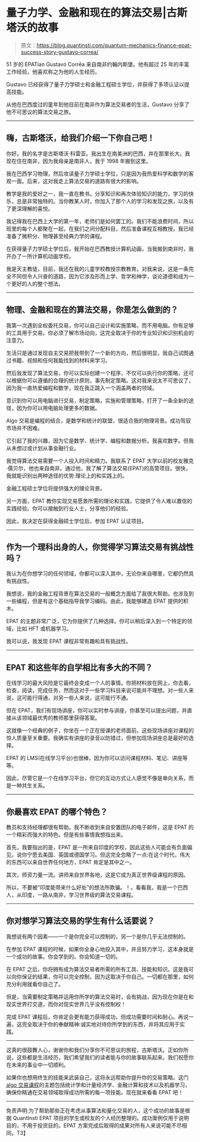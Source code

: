 # 量子力学、金融和现在的算法交易|古斯塔沃的故事

> 原文：<https://blog.quantinsti.com/quantum-mechanics-finance-epat-success-story-gustavo-correa/>

51 岁的 EPATian Gustavo Corrêa 来自南非约翰内斯堡。他有超过 25 年的丰富工作经验，他喜欢称之为他的人生经历。

Gustavo 已经获得了量子力学硕士和金融工程硕士学位，并获得了多项认证以提高技能。

从他在巴西度过的童年到他目前在南非作为算法交易者的生活，Gustavo 分享了他不可思议的算法交易之旅。

* * *

## 嗨，古斯塔沃，给我们介绍一下你自己吧！

你好。我的名字是古斯塔沃·科雷亚。我出生在南美洲的巴西，并在那里长大。我现在住在南非，因为我母亲是南非人，我于 1998 年搬到这里。

我在巴西学习物理，然后攻读量子力学硕士学位，只是因为我热爱科学和数学的客观一面。后来，这对我走上算法交易的道路有很大的影响。

教学是我的爱好之一，我一直在教书。分享知识和再次体验知识的能力，学习的快乐，总是非常独特的。当你教某人时，你加入了那个人的学习和发现之旅，以及有了更深理解的喜悦。

我记得我在巴西上大学的第一年，老师们是如何罢工的。我们不能浪费时间，所以班里的每个人都聚在一起，在我们之间分配科目，然后准备课程互相教授。我已经准备了微积分、物理甚至经典力学的课程。

在获得量子力学硕士学位后，我开始在巴西教授计算机动画，当我搬到南非时，我开办了一所计算机动画学校。

我是天主教徒，目前，我还在我的儿童学校教授宗教教育。对我来说，这是一条完全不同但令人兴奋的道路，因为它涉及形而上学、哲学和神学，谈论道德和成为一个更好的人的整个想法。

* * *

## 物理、金融和现在的算法交易，你是怎么做到的？

我第一次遇到全权委托交易，你可以自己设计和实施策略，而不用电脑。你有足够的工具用于交易。你必须了解市场动向，这完全取决于你的专业知识和识别机会的注意力。

生活只是通过发现自主交易把我带到了一个新的方向，然后很明显，我自己试图通过书籍、视频和任何我能找到的材料来学习。

然后我发现了算法交易，你可以实际创建一个程序，不仅可以执行你的策略，还可以根据你可以遵循的合理的统计原则，事先制定策略。这对我来说太不可思议了，因为我一直热爱编程和数学，现在我正跳入一个涵盖两者的领域。

意识到你可以用电脑进行交易，制定策略，实施和管理策略，打开了一条全新的途径，因为你可以用电脑处理更多的数据。

Algo 交易是编程的结合，是数学和统计的联盟，很适合我的物理背景。成功驾驭市场并不困难。

它引起了我的兴趣，因为它是数学、统计学、编程和数据分析。我喜欢数字。但我从未想过或计划从事金融行业。

我觉得算法交易需要一个人投入时间和精力。我联系了 EPAT 大学以前的校友雅克·儒贝尔，他也来自南非。通过他，我了解了算法交易(EPAT)的高管项目。很快，我就能识别出两种途径的优势:理论上的和实践上的。

金融工程硕士学位将提供强大的理论背景。

另一方面，EPAT 教你实现交易愿景所需的理论和实践，它提供了令人难以置信的实践经验。你可以接触到行业人士，分享他们的经验。

因此，我决定在获得金融硕士学位后，参加 EPAT 认证项目。

* * *

## 作为一个理科出身的人，你觉得学习算法交易有挑战性吗？

我认为在你想学习的任何领域，你都可以深入其中，无论你来自哪里，它都仍然具有挑战性。

我想说，我的金融工程背景在算法交易的一般概念方面给了我很大帮助。也涉及到一些编程，但是有这个基础指导我学习编码。由此，我能够建造 EPAT 提供的积木。

EPAT 的主题非常广泛，它为你提供了几种选择。你可以稍后深入到一个特定的领域，比如 HFT 或机器学习。

我可以说，我发现 EPAT 课程非常有趣和具有挑战性。

* * *

## EPAT 和这些年的自学相比有多大的不同？

在线学习的最大风险是它最终会变成一个人的事情。你把材料放在网上，你去看，检查，阅读，完成任务，然而这对于一些学习科目来说可能并不理想。对一些人来说，这可能行得通，对另一些人来说，这可能行不通。

但在 EPAT，我们有现场讲座，你可以实时参与讲座，你甚至可以提出问题，并直接从该领域最优秀的教师那里获得答案。

这就像一个经典的例子，你坐在一个正在授课的老师面前。这些现场讲座对课程的惊人质量至关重要。我确实有讲座的录音以防错过，但参加现场讲座总是最好的选择。

EPAT 的 LMS(在线学习平台)也很棒，因为你可以访问课程材料、笔记、讲座等等。

因此，尽管它是一个在线学习平台，但它的互动方式让人感觉不像是单向关系，而是一种共生关系。

* * *

## 你最喜欢 EPAT 的哪个特色？

教员和支持经理都很有帮助。我不断收到来自安置团队的电子邮件，这是 EPAT 的一个精彩而强大的特色。但是有些事情我想指出来。

首先，我要指出的是，EPAT 是一所来自印度的学校，因此这些人可能会有负面偏见，说你宁愿去美国、英国或德国学习。但这完全忽略了一点:在这个时代，伟大的东西可以来自世界任何地方，EPAT 肯定是其中之一。

其次，师资力量一流。讲师来自世界各地，这是它成为真正世界级课程的原因。

所以，不要被“印度能带来什么好处”的想法所欺骗。！。看看我，我是一个巴西人，从印度，一路从南非，学习世界级的算法交易课程。

* * *

## 你对想学习算法交易的学生有什么话要说？

我想说有两个因素——一个是你完全可以控制的，另一个是你几乎无法控制的。

在参加 EPAT 课程的时候，如果你全身心地投入其中，并且努力学习，这本身就是一个成功的故事。你会学到的。你会知道一切的。

在 EPAT 之后，你将拥有成为算法交易者所需的所有工具、技能和知识。这是我可以向你保证的结果，你可以完全控制，因为这取决于你自己。一切都在那里，如何充分利用就看你自己了。

但是，当需要制定策略并运用你所学的算法交易时，会有挑战，因为现在你是在和现实世界打交道，而你对现实世界几乎没有控制权！

完成 EPAT 课程后，你肯定会更有能力获得成功，但成功需要时间和耐心。再说一遍，这完全取决于你的奉献精神:诚实地对待你所学到的东西，并将其应用于实践。

* * *

这真的很鼓舞人心，谢谢你和我们分享你不可思议的旅程，古斯塔沃。正如你所说，这些都是生活经历，我们希望我们的读者能与你的故事联系起来。我们祝愿你在未来的事业中一切顺利。

如果你也想用终生的技能来武装自己，这将永远帮助你提升你的交易策略。这门 [algo 交易课程](https://www.quantinsti.com/epat)的主题包括统计学和计量经济学、金融计算和技术以及机器学习，确保你精通在交易领域取得成功所需的每一项技能。现在就来看看 EPAT 吧！

* * *

免责声明:为了帮助那些正在考虑从事算法和量化交易的人，这个成功的故事是根据 QuantInsti EPAT 项目的学生或校友的个人经历整理的。成功案例仅用于说明目的，不用于投资目的。EPAT 方案完成后取得的成果对所有人来说可能不尽相同。T3】